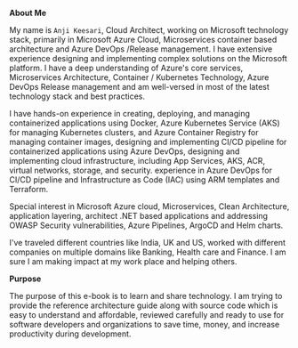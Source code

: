 
**About Me**

My name is `Anji Keesari`, Cloud Architect, working on Microsoft technology stack, primarily in Microsoft Azure Cloud, Microservices container based architecture and Azure DevOps /Release management.  I have extensive experience designing and implementing complex solutions on the Microsoft platform. I have a deep understanding of Azure's core services, Microservices Architecture, Container / Kubernetes Technology, Azure DevOps Release management and am well-versed in most of the latest technology stack and best practices. 

I have hands-on experience in creating, deploying, and managing containerized applications using Docker, Azure Kubernetes Service (AKS) for managing Kubernetes clusters, and Azure Container Registry for managing container images, designing and implementing CI/CD pipeline for containerized applications using Azure DevOps, designing and implementing cloud infrastructure, including App Services, AKS, ACR,  virtual networks, storage, and security. experience in Azure DevOps for CI/CD pipeline and Infrastructure as Code (IAC) using ARM templates and Terraform.

Special interest in Microsoft Azure cloud, Microservices, Clean Architecture, application layering, architect .NET based applications and addressing OWASP Security vulnerabilities, Azure Pipelines, ArgoCD and Helm charts.

I've traveled different countries like India, UK and US, worked with different companies on multiple domains like Banking, Health care and Finance. I am sure I am making impact at my work place and helping others.


**Purpose**

The purpose of this e-book is to learn and share technology. I am trying to  provide the reference architecture guide along with source code which is easy to understand and affordable, reviewed carefully and ready to use for software developers and organizations to save time, money, and increase productivity during development.

